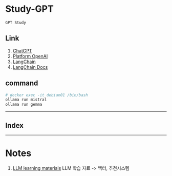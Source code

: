 # Study-GPT
```
GPT Study
```

## Link
1. [ChatGPT](https://chat.openai.com/auth/login)
2. [Platform OpenAI](https://platform.openai.com)
3. [LangChain](https://www.langchain.com/)
3. [LangChain Docs](https://python.langchain.com/docs/get_started/introduction)

## command
```bash
# docker exec -it debian01 /bin/bash
ollama run mistral
ollama run gemma
```

---

## Index

---

# Notes
1. [LLM learning materials](https://www.youtube.com/watch?v=2eWuYf-aZE4)
LLM 학습 자료 -> 백터, 추천시스템
